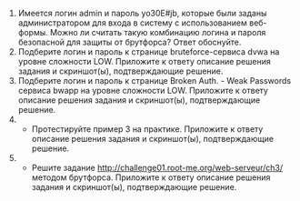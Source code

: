 1.	Имеется логин admin и пароль yo30E#jb, которые были заданы администратором для входа в систему с использованием веб-формы. Можно ли считать такую комбинацию логина и пароля безопасной для защиты от брутфорса? Ответ обоснуйте.
2.	Подберите логин и пароль к странице bruteforce-сервиса dvwa на уровне сложности LOW. Приложите к ответу описание решения задания и скриншот(ы), подтверждающие решение.
3.	Подберите логин и пароль к странице Broken Auth. - Weak Passwords сервиса bwapp на уровне сложности LOW. Приложите к ответу описание решения задания и скриншот(ы), подтверждающие решение.
4.	* Протестируйте пример 3 на практике. Приложите к ответу описание решения задания и скриншот(ы), подтверждающие решение. 
5.	* Решите задание http://challenge01.root-me.org/web-serveur/ch3/ методом брутфорса. Приложите к ответу описание решения задания и скриншот(ы), подтверждающие решение.
